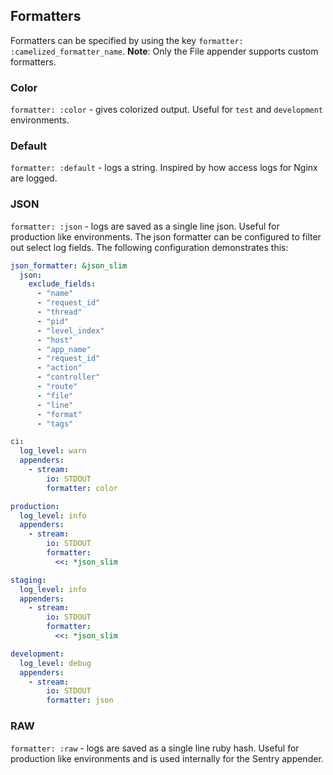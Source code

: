 ## Formatters

Formatters can be specified by using the key `formatter: :camelized_formatter_name`. **Note**: Only the File appender supports custom formatters.

### Color

`formatter: :color` - gives colorized output. Useful for `test` and `development` environments.

### Default

`formatter: :default` - logs a string. Inspired by how access logs for Nginx are logged.

### JSON

`formatter: :json` - logs are saved as a single line json. Useful for production like environments.
The json formatter can be configured to filter out select log fields. The following configuration demonstrates this:

```yaml
json_formatter: &json_slim
  json:
    exclude_fields:
      - "name"
      - "request_id"
      - "thread"
      - "pid"
      - "level_index"
      - "host"
      - "app_name"
      - "request_id"
      - "action"
      - "controller"
      - "route"
      - "file"
      - "line"
      - "format"
      - "tags"

ci:
  log_level: warn
  appenders:
    - stream:
        io: STDOUT
        formatter: color

production:
  log_level: info
  appenders:
    - stream:
        io: STDOUT
        formatter:
          <<: *json_slim

staging:
  log_level: info
  appenders:
    - stream:
        io: STDOUT
        formatter:
          <<: *json_slim

development:
  log_level: debug
  appenders:
    - stream:
        io: STDOUT
        formatter: json
```

### RAW

`formatter: :raw` - logs are saved as a single line ruby hash. Useful for production like environments and is used internally for the Sentry appender.

